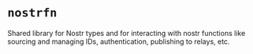# `nostrfn`

Shared library for Nostr types and for interacting with nostr functions like sourcing and managing IDs, authentication, publishing to relays, etc.
